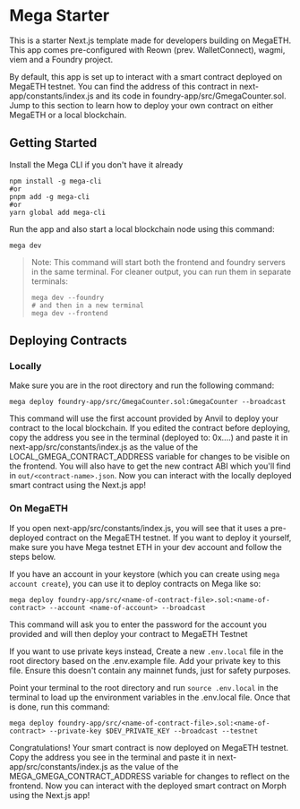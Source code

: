 # Mega Starter

This is a starter Next.js template made for developers building on MegaETH. This app comes pre-configured with Reown (prev. WalletConnect), wagmi, viem and a Foundry project.

By default, this app is set up to interact with a smart contract deployed on MegaETH testnet. You can find the address of this contract in next-app/constants/index.js and its code in foundry-app/src/GmegaCounter.sol. Jump to this section to learn how to deploy your own contract on either MegaETH or a local blockchain.

## Getting Started
Install the Mega CLI if you don't have it already
```shell
npm install -g mega-cli
#or
pnpm add -g mega-cli
#or
yarn global add mega-cli
```

Run the app and also start a local blockchain node using this command:

```shell
mega dev
```
>
> Note: This command will start both the frontend and foundry servers in the same terminal. For cleaner output, you can run them in separate terminals: 
> ```shell
> mega dev --foundry
> # and then in a new terminal
> mega dev --frontend
>```

## Deploying Contracts
### Locally
Make sure you are in the root directory and run the following command: 
```shell
mega deploy foundry-app/src/GmegaCounter.sol:GmegaCounter --broadcast
```
This command will use the first account provided by Anvil to deploy your contract to the local blockchain. If you edited the contract before deploying, copy the address you see in the terminal (deployed to: 0x....) and paste it in next-app/src/constants/index.js as the value of the LOCAL_GMEGA_CONTRACT_ADDRESS variable for changes to be visible on the frontend. You will also have to get the new contract ABI which you'll find in `out/<contract-name>.json`. Now you can interact with the locally deployed smart contract using the Next.js app!

### On MegaETH
If you open next-app/src/constants/index.js, you will see that it uses a pre-deployed contract on the MegaETH testnet. If you want to deploy it yourself, make sure you have Mega testnet ETH in your dev account and follow the steps below.

If you have an account in your keystore (which you can create using `mega account create`), you can use it to deploy contracts on Mega like so:
```shell
mega deploy foundry-app/src/<name-of-contract-file>.sol:<name-of-contract> --account <name-of-account> --broadcast
```
This command will ask you to enter the password for the account you provided and will then deploy your contract to MegaETH Testnet

If you want to use private keys instead, Create a new `.env.local` file in the root directory based on the .env.example file. Add your private key to this file. Ensure this doesn't contain any mainnet funds, just for safety purposes.

Point your terminal to the root directory and run `source .env.local` in the terminal to load up the environment variables in the .env.local file. Once that is done, run this command:

```shell
mega deploy foundry-app/src/<name-of-contract-file>.sol:<name-of-contract> --private-key $DEV_PRIVATE_KEY --broadcast --testnet
```

Congratulations! Your smart contract is now deployed on MegaETH testnet. Copy the address you see in the terminal and paste it in next-app/src/constants/index.js as the value of the MEGA_GMEGA_CONTRACT_ADDRESS variable for changes to reflect on the frontend. Now you can interact with the deployed smart contract on Morph using the Next.js app!
